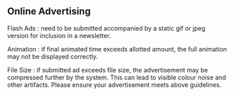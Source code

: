 ## Online Advertising

Flash Ads
: need to be submitted accompanied by a static gif or jpeg version for inclusion in a newsletter.

Animation
: if final animated time exceeds allotted amount, the full animation may not be displayed correctly.

File Size
: if submitted ad exceeds file size, the advertisement may be compressed further by the system. This can lead to visible colour noise and other artifacts. Please ensure your advertisement meets above guidelines.